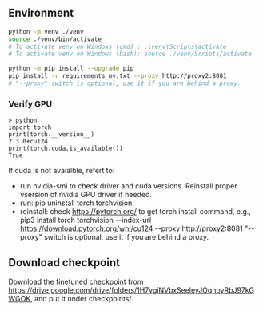 
## Environment

```bash
python -m venv ./venv
source ./venv/bin/activate
# To activate venv on Windows (cmd) : .\venv\Scripts\activate
# To activate venv on Windows (bash): source ./venv/Scripts/activate

python -m pip install --upgrade pip
pip install -r requirements_my.txt --proxy http://proxy2:8081
# "--proxy" switch is optional, use it if you are behind a proxy.
```

### Verify GPU
```
> python
import torch
print(torch.__version__)
2.3.0+cu124
print(torch.cuda.is_available())
True
```

If cuda is not avaialble, refert to:
- run nvidia-smi to check driver and cuda versions. Reinstall proper vsersion of nvidia GPU driver if needed.
- run: pip uninstall torch torchvision
- reinstall: check https://pytorch.org/ to get torch install command, e.g.,
    pip3 install torch torchvision --index-url https://download.pytorch.org/whl/cu124 --proxy http://proxy2:8081
    "--proxy" switch is optional, use it if you are behind a proxy.

## Download checkpoint
Download the finetuned checkpoint from https://drive.google.com/drive/folders/1H7vgiNVbxSeeleyJOqhoyRbJ97kGWGOK, and put it under checkpoints/.

